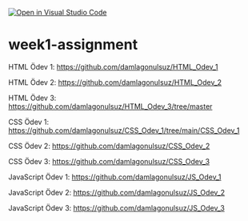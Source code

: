 [![Open in Visual Studio Code](https://classroom.github.com/assets/open-in-vscode-f059dc9a6f8d3a56e377f745f24479a46679e63a5d9fe6f495e02850cd0d8118.svg)](https://classroom.github.com/online_ide?assignment_repo_id=7349967&assignment_repo_type=AssignmentRepo)
# week1-assignment


HTML Ödev 1: https://github.com/damlagonulsuz/HTML_Odev_1

HTML Ödev 2: https://github.com/damlagonulsuz/HTML_Odev_2

HTML Ödev 3: https://github.com/damlagonulsuz/HTML_Odev_3/tree/master

CSS Ödev 1: https://github.com/damlagonulsuz/CSS_Odev_1/tree/main/CSS_Odev_1

CSS Ödev 2: https://github.com/damlagonulsuz/CSS_Odev_2

CSS Ödev 3: https://github.com/damlagonulsuz/CSS_Odev_3

JavaScript Ödev 1: https://github.com/damlagonulsuz/JS_Odev_1

JavaScript Ödev 2: https://github.com/damlagonulsuz/JS_Odev_2

JavaScript Ödev 3: https://github.com/damlagonulsuz/JS_Odev_3
